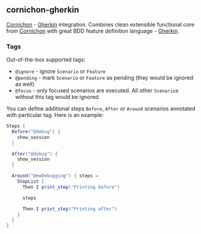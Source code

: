 ## cornichon-gherkin

[Cornichon](http://agourlay.github.io/cornichon/) - [Gherkin](https://github.com/cucumber/cucumber/wiki/Gherkin) integration. Combines clean extensible
functional core from [Cornichon](http://agourlay.github.io/cornichon/) with great BDD feature definition language -
[Gherkin](https://github.com/cucumber/cucumber/wiki/Gherkin).

### Tags

Out-of-the-box supported tags:

* `@ignore` - ignore `Scenario` or `Feature`
* `@pending` - mark `Scenario` or `Feature` as pending (they would be ignored as well)
* `@focus` - only focused scenarios are executed. All other `Scenario`s without this tag would be ignored.

You can define additional steps `Before`, `After` or `Around` scenarios annotated with particular tag. Here is an example:

```scala
Steps {
  Before("@debug") {
    show_session
  }

  After("@debug") {
    show_session
  }

  Around("@moDebugging") { steps ⇒
    StepList {
      Then I print_step("Printing before")

      steps

      Then I print_step("Printing after")
    }
  }
}
```
